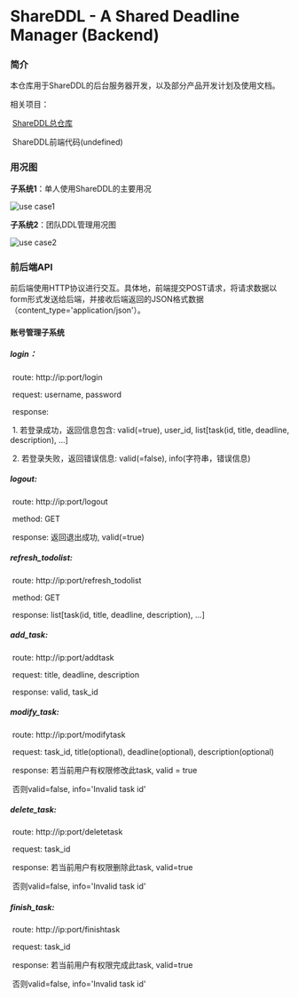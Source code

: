 # ShareDDL - A Shared Deadline Manager (Backend)

### 简介

本仓库用于ShareDDL的后台服务器开发，以及部分产品开发计划及使用文档。

相关项目：

​	[ShareDDL总仓库](https://github.com/ktxlh/sw-gp4)

​	ShareDDL前端代码(undefined)	



### 用况图

**子系统1**：单人使用ShareDDL的主要用况

![use case1](https://github.com/sunyuqi148/sw-backstage/tree/master/data/image/UseCase1.jpg)

**子系统2**：团队DDL管理用况图

![use case2](https://github.com/sunyuqi148/sw-backstage/tree/master/data/image/UseCase2.jpg)

### 前后端API

前后端使用HTTP协议进行交互。具体地，前端提交POST请求，将请求数据以form形式发送给后端，并接收后端返回的JSON格式数据（content_type='application/json'）。

#### 账号管理子系统

##### login：

​	route: http://ip:port/login

​	request: username, password

​	response: 

​		1. 若登录成功，返回信息包含: valid(=true), user_id, list[task(id, title, deadline, description), ...]

​		2. 若登录失败，返回错误信息: valid(=false), info(字符串，错误信息)

##### logout:

​	route: http://ip:port/logout

​	method: GET

​	response: 返回退出成功, valid(=true)

##### refresh_todolist:

​	route: http://ip:port/refresh_todolist

​	method: GET

​	response: list[task(id, title, deadline, description), ...]

##### add_task:

​	route: http://ip:port/addtask

​	request: title, deadline, description

​	response: valid, task_id

##### modify_task:

​	route: http://ip:port/modifytask

​	request: task_id, title(optional), deadline(optional), description(optional)

​	response: 若当前用户有权限修改此task, valid = true

​			 否则valid=false, info='Invalid task id'

##### delete_task:

​	route: http://ip:port/deletetask

​	request: task_id

​	response: 若当前用户有权限删除此task, valid=true

​			否则valid=false, info='Invalid task id'

##### finish_task:

​	route: http://ip:port/finishtask

​	request: task_id

​	response: 若当前用户有权限完成此task, valid=true

​			否则valid=false, info='Invalid task id'